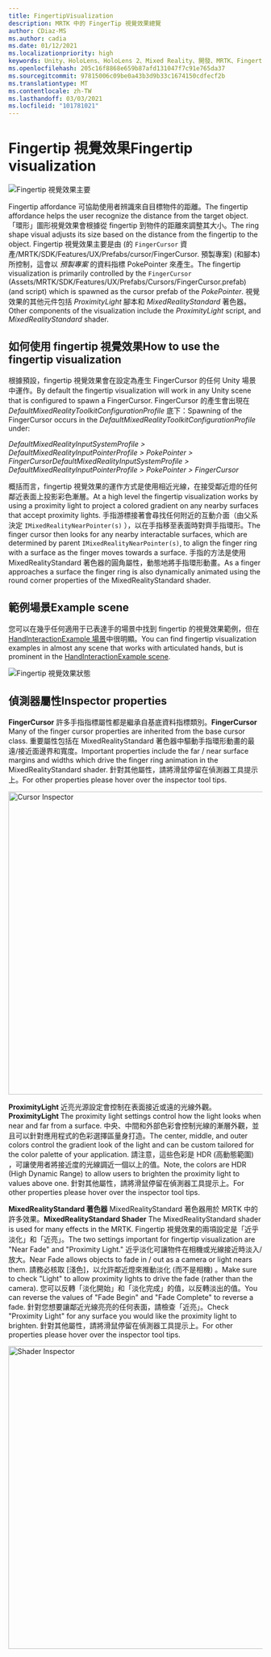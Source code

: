```yaml
---
title: FingertipVisualization
description: MRTK 中的 FingerTip 視覺效果總覽
author: CDiaz-MS
ms.author: cadia
ms.date: 01/12/2021
ms.localizationpriority: high
keywords: Unity、HoloLens、HoloLens 2、Mixed Reality、開發、MRTK、Fingertip
ms.openlocfilehash: 205c16f8868e659b87afd131047f7c91e765da37
ms.sourcegitcommit: 97815006c09be0a43b3d9b33c1674150cdfecf2b
ms.translationtype: MT
ms.contentlocale: zh-TW
ms.lasthandoff: 03/03/2021
ms.locfileid: "101781021"
---
```

# <a name="fingertip-visualization"></a><span data-ttu-id="7f955-104">Fingertip 視覺效果</span><span class="sxs-lookup"><span data-stu-id="7f955-104">Fingertip visualization</span></span>

![Fingertip 視覺效果主要](../images/fingertip/MRTK_FingertipVisualization_Main.png)

<span data-ttu-id="7f955-106">Fingertip affordance 可協助使用者辨識來自目標物件的距離。</span><span class="sxs-lookup"><span data-stu-id="7f955-106">The fingertip affordance helps the user recognize the distance from the target object.</span></span> <span data-ttu-id="7f955-107">「環形」圖形視覺效果會根據從 fingertip 到物件的距離來調整其大小。</span><span class="sxs-lookup"><span data-stu-id="7f955-107">The ring shape visual adjusts its size based on the distance from the fingertip to the object.</span></span> <span data-ttu-id="7f955-108">Fingertip 視覺效果主要是由 (的 `FingerCursor` 資產/MRTK/SDK/Features/UX/Prefabs/cursor/FingerCursor. 預製專案)  (和腳本) 所控制，這會以 *預製專案* 的資料指標 PokePointer 來產生。</span><span class="sxs-lookup"><span data-stu-id="7f955-108">The fingertip visualization is primarily controlled by the `FingerCursor` (Assets/MRTK/SDK/Features/UX/Prefabs/Cursors/FingerCursor.prefab) (and script) which is spawned as the cursor prefab of the *PokePointer*.</span></span> <span data-ttu-id="7f955-109">視覺效果的其他元件包括 *ProximityLight* 腳本和 *MixedRealityStandard* 著色器。</span><span class="sxs-lookup"><span data-stu-id="7f955-109">Other components of the visualization include the *ProximityLight* script, and *MixedRealityStandard* shader.</span></span>

## <a name="how-to-use-the-fingertip-visualization"></a><span data-ttu-id="7f955-110">如何使用 fingertip 視覺效果</span><span class="sxs-lookup"><span data-stu-id="7f955-110">How to use the fingertip visualization</span></span>

<span data-ttu-id="7f955-111">根據預設，fingertip 視覺效果會在設定為產生 FingerCursor 的任何 Unity 場景中運作。</span><span class="sxs-lookup"><span data-stu-id="7f955-111">By default the fingertip visualization will work in any Unity scene that is configured to spawn a FingerCursor.</span></span> <span data-ttu-id="7f955-112">FingerCursor 的產生會出現在 *DefaultMixedRealityToolkitConfigurationProfile* 底下：</span><span class="sxs-lookup"><span data-stu-id="7f955-112">Spawning of the FingerCursor occurs in the *DefaultMixedRealityToolkitConfigurationProfile* under:</span></span>

<span data-ttu-id="7f955-113">*DefaultMixedRealityInputSystemProfile > DefaultMixedRealityInputPointerProfile > PokePointer > FingerCursor*</span><span class="sxs-lookup"><span data-stu-id="7f955-113">*DefaultMixedRealityInputSystemProfile > DefaultMixedRealityInputPointerProfile > PokePointer > FingerCursor*</span></span>

<span data-ttu-id="7f955-114">概括而言，fingertip 視覺效果的運作方式是使用相近光線，在接受鄰近燈的任何鄰近表面上投影彩色漸層。</span><span class="sxs-lookup"><span data-stu-id="7f955-114">At a high level the fingertip visualization works by using a proximity light to project a colored gradient on any nearby surfaces that accept proximity lights.</span></span> <span data-ttu-id="7f955-115">手指游標接著會尋找任何附近的互動介面（由父系決定 `IMixedRealityNearPointer(s)` ），以在手指移至表面時對齊手指環形。</span><span class="sxs-lookup"><span data-stu-id="7f955-115">The finger cursor then looks for any nearby interactable surfaces, which are determined by parent `IMixedRealityNearPointer(s)`, to align the finger ring with a surface as the finger moves towards a surface.</span></span> <span data-ttu-id="7f955-116">手指的方法是使用 MixedRealityStandard 著色器的圓角屬性，動態地將手指環形動畫。</span><span class="sxs-lookup"><span data-stu-id="7f955-116">As a finger approaches a surface the finger ring is also dynamically animated using the round corner properties of the MixedRealityStandard shader.</span></span>

## <a name="example-scene"></a><span data-ttu-id="7f955-117">範例場景</span><span class="sxs-lookup"><span data-stu-id="7f955-117">Example scene</span></span>

<span data-ttu-id="7f955-118">您可以在幾乎任何適用于已表達手的場景中找到 fingertip 的視覺效果範例，但在 [HandInteractionExample 場景](../example-scenes/hand-interaction-examples.md)中很明顯。</span><span class="sxs-lookup"><span data-stu-id="7f955-118">You can find fingertip visualization examples in almost any scene that works with articulated hands, but is prominent in the [HandInteractionExample scene](../example-scenes/hand-interaction-examples.md).</span></span>

![Fingertip 視覺效果狀態](../images/fingertip/MRTK_FingertipVisualization_States.png)

## <a name="inspector-properties"></a><span data-ttu-id="7f955-120">偵測器屬性</span><span class="sxs-lookup"><span data-stu-id="7f955-120">Inspector properties</span></span>

<span data-ttu-id="7f955-121">**FingerCursor** 許多手指指標屬性都是繼承自基底資料指標類別。</span><span class="sxs-lookup"><span data-stu-id="7f955-121">**FingerCursor** Many of the finger cursor properties are inherited from the base cursor class.</span></span> <span data-ttu-id="7f955-122">重要屬性包括在 MixedRealityStandard 著色器中驅動手指環形動畫的最遠/接近面邊界和寬度。</span><span class="sxs-lookup"><span data-stu-id="7f955-122">Important properties include the far / near surface margins and widths which drive the finger ring animation in the MixedRealityStandard shader.</span></span> <span data-ttu-id="7f955-123">針對其他屬性，請將滑鼠停留在偵測器工具提示上。</span><span class="sxs-lookup"><span data-stu-id="7f955-123">For other properties please hover over the inspector tool tips.</span></span>

<img src="../images/fingertip/MRTK_FingertipVisualization_Finger_Cursor_Inspector.png" width="600" alt="Cursor Inspector">

<span data-ttu-id="7f955-124">**ProximityLight** 近亮光源設定會控制在表面接近或遠的光線外觀。</span><span class="sxs-lookup"><span data-stu-id="7f955-124">**ProximityLight** The proximity light settings control how the light looks when near and far from a surface.</span></span> <span data-ttu-id="7f955-125">中央、中間和外部色彩會控制光線的漸層外觀，並且可以針對應用程式的色彩選擇區量身打造。</span><span class="sxs-lookup"><span data-stu-id="7f955-125">The center, middle, and outer colors control the gradient look of the light and can be custom tailored for the color palette of your application.</span></span> <span data-ttu-id="7f955-126">請注意，這些色彩是 HDR (高動態範圍) ，可讓使用者將接近度的光線調近一個以上的值。</span><span class="sxs-lookup"><span data-stu-id="7f955-126">Note, the colors are HDR (High Dynamic Range) to allow users to brighten the proximity light to values above one.</span></span> <span data-ttu-id="7f955-127">針對其他屬性，請將滑鼠停留在偵測器工具提示上。</span><span class="sxs-lookup"><span data-stu-id="7f955-127">For other properties please hover over the inspector tool tips.</span></span>

<span data-ttu-id="7f955-128">**MixedRealityStandard 著色器** MixedRealityStandard 著色器用於 MRTK 中的許多效果。</span><span class="sxs-lookup"><span data-stu-id="7f955-128">**MixedRealityStandard Shader** The MixedRealityStandard shader is used for many effects in the MRTK.</span></span> <span data-ttu-id="7f955-129">Fingertip 視覺效果的兩項設定是「近乎淡化」和「近亮」。</span><span class="sxs-lookup"><span data-stu-id="7f955-129">The two settings important for fingertip visualization are "Near Fade" and "Proximity Light."</span></span> <span data-ttu-id="7f955-130">近乎淡化可讓物件在相機或光線接近時淡入/放大。</span><span class="sxs-lookup"><span data-stu-id="7f955-130">Near Fade allows objects to fade in / out as a camera or light nears them.</span></span> <span data-ttu-id="7f955-131">請務必核取 [淺色]，以允許鄰近燈來推動淡化 (而不是相機) 。</span><span class="sxs-lookup"><span data-stu-id="7f955-131">Make sure to check "Light" to allow proximity lights to drive the fade (rather than the camera).</span></span> <span data-ttu-id="7f955-132">您可以反轉「淡化開始」和「淡化完成」的值，以反轉淡出的值。</span><span class="sxs-lookup"><span data-stu-id="7f955-132">You can reverse the values of "Fade Begin" and "Fade Complete" to reverse a fade.</span></span> <span data-ttu-id="7f955-133">針對您想要讓鄰近光線亮亮的任何表面，請檢查「近亮」。</span><span class="sxs-lookup"><span data-stu-id="7f955-133">Check "Proximity Light" for any surface you would like the proximity light to brighten.</span></span> <span data-ttu-id="7f955-134">針對其他屬性，請將滑鼠停留在偵測器工具提示上。</span><span class="sxs-lookup"><span data-stu-id="7f955-134">For other properties please hover over the inspector tool tips.</span></span>

<img src="../images/fingertip/MRTK_FingertipVisualization_Mixed_Reality_Standard_Shader_Inspector.png" width="600" alt="Shader Inspector">
